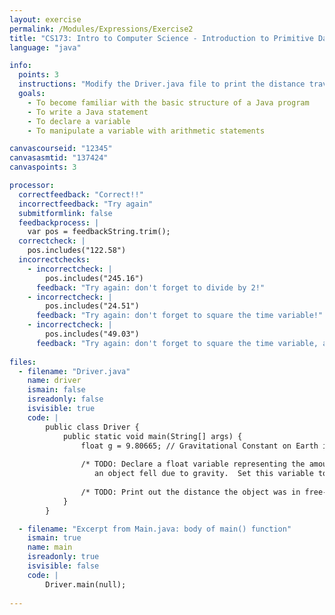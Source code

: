 ```yaml
---
layout: exercise
permalink: /Modules/Expressions/Exercise2
title: "CS173: Intro to Computer Science - Introduction to Primitive Data Types and Expressions Revisited"
language: "java"

info:
  points: 3
  instructions: "Modify the Driver.java file to print the distance traveled by an object in free-fall for 5 seconds on Earth."
  goals:
    - To become familiar with the basic structure of a Java program
    - To write a Java statement
    - To declare a variable
    - To manipulate a variable with arithmetic statements

canvascourseid: "12345"
canvasasmtid: "137424"
canvaspoints: 3

processor:  
  correctfeedback: "Correct!!" 
  incorrectfeedback: "Try again"
  submitformlink: false
  feedbackprocess: | 
    var pos = feedbackString.trim();
  correctcheck: |
    pos.includes("122.58")
  incorrectchecks:
    - incorrectcheck: |
        pos.includes("245.16")
      feedback: "Try again: don't forget to divide by 2!"    
    - incorrectcheck: |
        pos.includes("24.51")
      feedback: "Try again: don't forget to square the time variable!"       
    - incorrectcheck: |
        pos.includes("49.03")
      feedback: "Try again: don't forget to square the time variable, and divide by 2!"         
      
files:
  - filename: "Driver.java"
    name: driver
    ismain: false
    isreadonly: false
    isvisible: true
    code: | 
        public class Driver {
            public static void main(String[] args) {
                float g = 9.80665; // Gravitational Constant on Earth in m/s
                
                /* TODO: Declare a float variable representing the amount of time that 
                   an object fell due to gravity.  Set this variable to 5 seconds. */
                
                /* TODO: Print out the distance the object was in free-fall, which is (1/2) * g * time^2 */
            }
        }    

  - filename: "Excerpt from Main.java: body of main() function"
    ismain: true
    name: main
    isreadonly: true
    isvisible: false
    code: |
        Driver.main(null);
        
---
```

